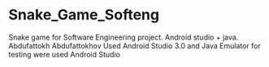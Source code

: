 # Snake_Game_Softeng
Snake game for Software Engineering project. Android studio + java.
Abdufattokh Abdufattokhov
Used Android Studio 3.0 and Java
Emulator for testing were used Android Studio
